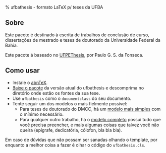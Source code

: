 % ufbathesis - formato LaTeX p/ teses da UFBA

## Sobre

Este pacote é destinado à escrita de trabalhos de conclusão de curso,
dissertações de mestrado e teses de doutorado da Universidade Federal da Bahia.

Este pacote á baseado no
[UFPEThesis](http://www.cin.ufpe.br/~paguso/ufpethesis/), por Paulo G. S. da
Fonseca.

## Como usar

* Instale o [abnTeX](http://abntex.codigolivre.org.br/).
* [Baixe o pacote](ufbathesis-##VERSION##.tar.gz) da versão atual do ufbathesis
  e descomprima no diretório onde estão os fontes da sua tese.
* Use `ufbathesis` como o `documentclass` do seu documento.
* Tente seguir um dos modelos o mais fielmente possível:
    * Para teses de doutorado do DMCC, há um [modelo mais
      simples](template.tex) com o mínimo necessário.
    * Para qualquer outro trabalho, há o [modelo completo](template-full.tex)
      possui tudo que você precisa preencher, e mais algumas coisas que talvez
      você não queira (epígrafe, dedicatória, cólofon, bla bla bla).

Em caso de dúvidas que não possam ser sanadas olhando o template, por enquanto
a melhor coisa a fazer é olhar o código do `ufbathesis.cls`.
